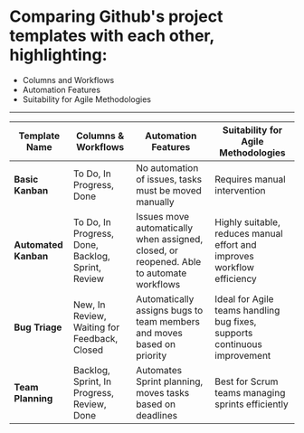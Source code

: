 # Comparing Github's project templates with each other, highlighting:
- Columns and Workflows
- Automation Features
- Suitability for Agile Methodologies
------


| Template Name       | Columns & Workflows                      | Automation Features                         | Suitability for Agile Methodologies |
|---------------------|----------------------------------------|---------------------------------------------|--------------------------------------|
| **Basic Kanban**    | To Do, In Progress, Done               | No automation of issues, tasks must be moved manually | Requires manual intervention |
| **Automated Kanban**| To Do, In Progress, Done, Backlog, Sprint, Review | Issues move automatically when assigned, closed, or reopened. Able to automate workflows | Highly suitable, reduces manual effort and improves workflow efficiency |
| **Bug Triage**      | New, In Review, Waiting for Feedback, Closed | Automatically assigns bugs to team members and moves based on priority | Ideal for Agile teams handling bug fixes, supports continuous improvement |
| **Team Planning**   | Backlog, Sprint, In Progress, Review, Done | Automates Sprint planning, moves tasks based on deadlines | Best for Scrum teams managing sprints efficiently |
